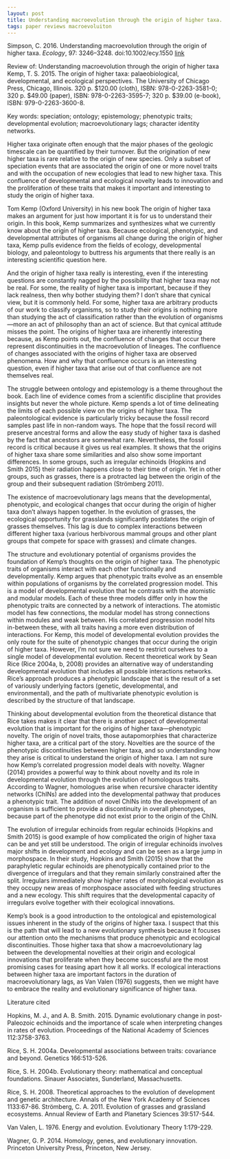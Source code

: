 ```yaml
---
layout: post
title: Understanding macroevolution through the origin of higher taxa. 
tags: paper reviews macroevoluiton
---
```


Simpson, C. 2016. Understanding macroevolution through the origin of higher taxa. *Ecology*, 97: 3246–3248. doi:10.1002/ecy.1550 [link](http://onlinelibrary.wiley.com/doi/10.1002/ecy.1550/abstract)

Review of: Understanding macroevolution through the origin of higher taxa
Kemp, T. S. 2015. The origin of higher taxa: palaeobiological, developmental, and ecological perspectives. The University of Chicago Press, Chicago, Illinois. 320 p. $120.00 (cloth), ISBN: 978-0-2263-3581-0; 320 p. $49.00 (paper), ISBN: 978-0-2263-3595-7; 320 p. $39.00 (e-book), ISBN: 979-0-2263-3600-8.

Key words: speciation; ontology; epistemology; phenotypic traits; developmental evolution; macroevolutionary lags; character identity networks.


Higher taxa originate often enough that the major phases of the geologic timescale can be quantified by their turnover. But the origination of new higher taxa is rare relative to the origin of new species. Only a subset of speciation events that are associated the origin of one or more novel traits and with the occupation of new ecologies that lead to new higher taxa. This confluence of developmental and ecological novelty leads to innovation and the proliferation of these traits that makes it important and interesting to study the origin of higher taxa.

Tom Kemp (Oxford University) in his new book The origin of higher taxa makes an argument for just how important it is for us to understand their origin. In this book, Kemp summarizes and synthesizes what we currently know about the origin of higher taxa. Because ecological, phenotypic, and developmental attributes of organisms all change during the origin of higher taxa, Kemp pulls evidence from the fields of ecology, developmental biology, and paleontology to buttress his arguments that there really is an interesting scientific question here.
 

And the origin of higher taxa really is interesting, even if the interesting questions are constantly nagged by the possibility that higher taxa may not be real. For some, the reality of higher taxa is important, because if they lack realness, then why bother studying them? I don’t share that cynical view, but it is commonly held. For some, higher taxa are arbitrary products of our work to classify organisms, so to study their origins is nothing more than studying the act of classification rather than the evolution of organisms—more an act of philosophy than an act of science. But that cynical attitude misses the point. The origins of higher taxa are inherently interesting because, as Kemp points out, the confluence of changes that occur there represent discontinuities in the macroevolution of lineages. The confluence of changes associated with the origins of higher taxa are observed phenomena. How and why that confluence occurs is an interesting question, even if higher taxa that arise out of that confluence are not themselves real.

The struggle between ontology and epistemology is a theme throughout the book. Each line of evidence comes from a scientific discipline that provides insights but never the whole picture. Kemp spends a lot of time delineating the limits of each possible view on the origins of higher taxa. The paleontological evidence is particularly tricky because the fossil record samples past life in non-random ways. The hope that the fossil record will preserve ancestral forms and allow the easy study of higher taxa is dashed by the fact that ancestors are somewhat rare. Nevertheless, the fossil record is critical because it gives us real examples. It shows that the origins of higher taxa share some similarities and also show some important differences. In some groups, such as irregular echinoids (Hopkins and Smith 2015) their radiation happens close to their time of origin. Yet in other groups, such as grasses, there is a protracted lag between the origin of the group and their subsequent radiation (Strömberg 2011).
 
The existence of macroevolutionary lags means that the developmental, phenotypic, and ecological changes that occur during the origin of higher taxa don’t always happen together. In the evolution of grasses, the ecological opportunity for grasslands significantly postdates the origin of grasses themselves. This lag is due to complex interactions between different higher taxa (various herbivorous mammal groups and other plant groups that compete for space with grasses) and climate changes.

The structure and evolutionary potential of organisms provides the foundation of Kemp’s thoughts on the origin of higher taxa. The phenotypic traits of organisms interact with each other functionally and developmentally. Kemp argues that phenotypic traits evolve as an ensemble within populations of organisms by the correlated progression model. This is a model of developmental evolution that he contrasts with the atomistic and modular models. Each of these three models differ only in how the phenotypic traits are connected by a network of interactions. The atomistic model has few connections, the modular model has strong connections within modules and weak between. His correlated progression model hits in-between these, with all traits having a more even distribution of interactions. For Kemp, this model of developmental evolution provides the only route for the suite of phenotypic changes that occur during the origin of higher taxa. However, I’m not sure we need to restrict ourselves to a single model of developmental evolution. Recent theoretical work by Sean Rice (Rice 2004a, b, 2008) provides an alternative way of understanding developmental evolution that includes all possible interactions networks. Rice’s approach produces a phenotypic landscape that is the result of a set of variously underlying factors (genetic, developmental, and environmental), and the path of multivariate phenotypic evolution is described by the structure of that landscape.

Thinking about developmental evolution from the theoretical distance that Rice takes makes it clear that there is another aspect of developmental evolution that is important for the origins of higher taxa—phenotypic novelty. The origin of novel traits, those autapomorphies that characterize higher taxa, are a critical part of the story. Novelties are the source of the phenotypic discontinuities between higher taxa, and so understanding how they arise is critical to understand the origin of higher taxa. I am not sure how Kemp’s correlated progression model deals with novelty. Wagner (2014) provides a powerful way to think about novelty and its role in developmental evolution through the evolution of homologous traits. According to Wagner, homologues arise when recursive character identity networks (ChINs) are added into the developmental pathway that produces a phenotypic trait. The addition of novel ChINs into the development of an organism is sufficient to provide a discontinuity in overall phenotypes, because part of the phenotype did not exist prior to the origin of the ChIN.

The evolution of irregular echinoids from regular echinoids (Hopkins and Smith 2015) is good example of how complicated the origin of higher taxa can be and yet still be understood. The origin of irregular echinoids involves major shifts in development and ecology and can be seen as a large jump in morphospace. In their study, Hopkins and Smith (2015) show that the paraphyletic regular echinoids are phenotypically contained prior to the divergence of irregulars and that they remain similarly constrained after the split. Irregulars immediately show higher rates of morphological evolution as they occupy new areas of morphospace associated with feeding structures and a new ecology. This shift requires that the developmental capacity of irregulars evolve together with their ecological innovations.

Kemp’s book is a good introduction to the ontological and epistemological issues inherent in the study of the origins of higher taxa. I suspect that this is the path that will lead to a new evolutionary synthesis because it focuses our attention onto the mechanisms that produce phenotypic and ecological discontinuities. Those higher taxa that show a macroevolutionary lag between the developmental novelties at their origin and ecological innovations that proliferate when they become successful are the most promising cases for teasing apart how it all works. If ecological interactions between higher taxa are important factors in the duration of macroevolutionary lags, as Van Valen (1976) suggests, then we might have to embrace the reality and evolutionary significance of higher taxa.

Literature cited

Hopkins, M. J., and A. B. Smith. 2015. Dynamic evolutionary change in post-Paleozoic echinoids and the importance of scale when interpreting changes in rates of evolution. Proceedings of the National Academy of Sciences 112:3758-3763.

Rice, S. H. 2004a. Developmental associations between traits: covariance and beyond. Genetics 166:513-526.

Rice, S. H. 2004b. Evolutionary theory: mathematical and conceptual foundations. Sinauer Associates, Sunderland, Massachusetts.

Rice, S. H. 2008. Theoretical approaches to the evolution of development and genetic architecture. Annals of the New York Academy of Sciences 1133:67-86.
Strömberg, C. A. 2011. Evolution of grasses and grassland ecosystems. Annual Review of Earth and Planetary Sciences 39:517-544.

Van Valen, L. 1976. Energy and evolution. Evolutionary Theory 1:179-229.

Wagner, G. P. 2014. Homology, genes, and evolutionary innovation. Princeton University Press, Princeton, New Jersey.



